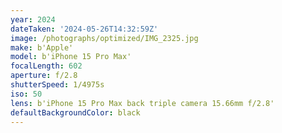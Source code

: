 ```yaml
---
year: 2024
dateTaken: '2024-05-26T14:32:59Z'
image: /photographs/optimized/IMG_2325.jpg
make: b'Apple'
model: b'iPhone 15 Pro Max'
focalLength: 602
aperture: f/2.8
shutterSpeed: 1/4975s
iso: 50
lens: b'iPhone 15 Pro Max back triple camera 15.66mm f/2.8'
defaultBackgroundColor: black
---
```

